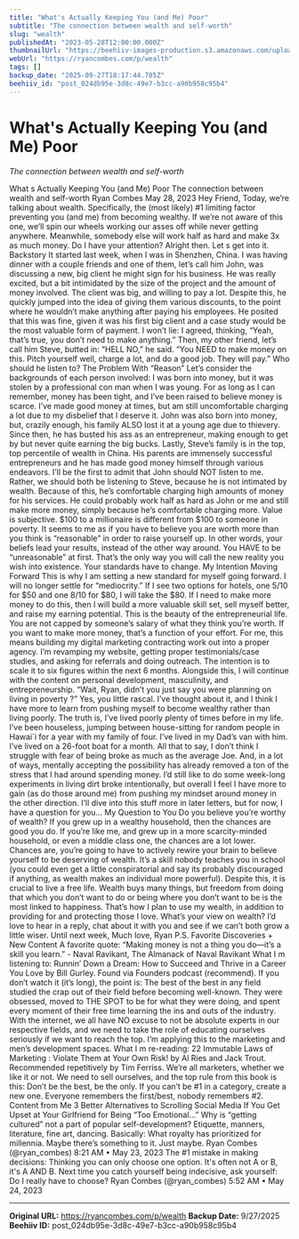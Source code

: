 ```yaml
---
title: "What's Actually Keeping You (and Me) Poor"
subtitle: "The connection between wealth and self-worth"
slug: "wealth"
publishedAt: "2023-05-28T12:00:00.000Z"
thumbnailUrl: "https://beehiiv-images-production.s3.amazonaws.com/uploads/asset/file/42d94faf-78c1-4c20-8785-8f31a54a4593/nitin-garg-h6jP-QeVV_w-unsplash.jpg?t=1685260180"
webUrl: "https://ryancombes.com/p/wealth"
tags: []
backup_date: "2025-09-27T18:17:44.785Z"
beehiiv_id: "post_024db95e-3d8c-49e7-b3cc-a90b958c95b4"
---
```


# What's Actually Keeping You (and Me) Poor

*The connection between wealth and self-worth*



What s Actually Keeping You (and Me) Poor The connection between wealth and self-worth Ryan Combes May 28, 2023 Hey Friend, Today, we’re talking about wealth. Specifically, the (most likely) #1 limiting factor preventing you (and me) from becoming wealthy. If we’re not aware of this one, we’ll spin our wheels working our asses off while never getting anywhere. Meanwhile, somebody else will work half as hard and make 3x as much money. Do I have your attention? Alright then. Let s get into it. Backstory It started last week, when I was in Shenzhen, China. I was having dinner with a couple friends and one of them, let’s call him John, was discussing a new, big client he might sign for his business. He was really excited, but a bit intimidated by the size of the project and the amount of money involved. The client was big, and willing to pay a lot. Despite this, he quickly jumped into the idea of giving them various discounts, to the point where he wouldn’t make anything after paying his employees. He posited that this was fine, given it was his first big client and a case study would be the most valuable form of payment. I won’t lie: I agreed, thinking, “Yeah, that’s true, you don’t need to make anything.” Then, my other friend, let’s call him Steve, butted in: “HELL NO,” he said. “You NEED to make money on this. Pitch yourself well, charge a lot, and do a good job. They will pay.” Who should he listen to? The Problem With “Reason” Let’s consider the backgrounds of each person involved: I was born into money, but it was stolen by a professional con man when I was young. For as long as I can remember, money has been tight, and I’ve been raised to believe money is scarce. I’ve made good money at times, but am still uncomfortable charging a lot due to my disbelief that I deserve it. John was also born into money, but, crazily enough, his family ALSO lost it at a young age due to thievery. Since then, he has busted his ass as an entrepreneur, making enough to get by but never quite earning the big bucks. Lastly, Steve’s family is in the top, top percentile of wealth in China. His parents are immensely successful entrepreneurs and he has made good money himself through various endeavors. I’ll be the first to admit that John should NOT listen to me. Rather, we should both be listening to Steve, because he is not intimated by wealth. Because of this, he’s comfortable charging high amounts of money for his services. He could probably work half as hard as John or me and still make more money, simply because he’s comfortable charging more. Value is subjective. $100 to a millionaire is different from $100 to someone in poverty. It seems to me as if you have to believe you are worth more than you think is “reasonable” in order to raise yourself up. In other words, your beliefs lead your results, instead of the other way around. You HAVE to be “unreasonable” at first. That’s the only way you will call the new reality you wish into existence. Your standards have to change. My Intention Moving Forward This is why I am setting a new standard for myself going forward. I will no longer settle for “mediocrity.” If I see two options for hotels, one 5/10 for $50 and one 8/10 for $80, I will take the $80. If I need to make more money to do this, then I will build a more valuable skill set, sell myself better, and raise my earning potential. This is the beauty of the entrepreneurial life. You are not capped by someone’s salary of what they think you’re worth. If you want to make more money, that’s a function of your effort. For me, this means building my digital marketing contracting work out into a proper agency. I’m revamping my website, getting proper testimonials/case studies, and asking for referrals and doing outreach. The intention is to scale it to six figures within the next 6 months. Alongside this, I will continue with the content on personal development, masculinity, and entrepreneurship. “Wait, Ryan, didn’t you just say you were planning on living in poverty ?” Yes, you little rascal. I’ve thought about it, and I think I have more to learn from pushing myself to become wealthy rather than living poorly. The truth is, I’ve lived poorly plenty of times before in my life. I’ve been houseless, jumping between house-sitting for random people in Hawai`i for a year with my family of four. I’ve lived in my Dad’s van with him. I’ve lived on a 26-foot boat for a month. All that to say, I don’t think I struggle with fear of being broke as much as the average Joe. And, in a lot of ways, mentally accepting the possibility has already removed a ton of the stress that I had around spending money. I’d still like to do some week-long experiments in living dirt broke intentionally, but overall I feel I have more to gain (as do those around me) from pushing my mindset around money in the other direction. I’ll dive into this stuff more in later letters, but for now, I have a question for you… My Question to You Do you believe you’re worthy of wealth? If you grew up in a wealthy household, then the chances are good you do. If you’re like me, and grew up in a more scarcity-minded household, or even a middle class one, the chances are a lot lower. Chances are, you’re going to have to actively rewire your brain to believe yourself to be deserving of wealth. It’s a skill nobody teaches you in school (you could even get a little conspiratorial and say its probably discouraged if anything, as wealth makes an individual more powerful). Despite this, it is crucial to live a free life. Wealth buys many things, but freedom from doing that which you don’t want to do or being where you don’t want to be is the most linked to happiness. That’s how I plan to use my wealth, in addition to providing for and protecting those I love. What’s your view on wealth? I’d love to hear in a reply, chat about it with you and see if we can’t both grow a little wiser. Until next week, Much love, Ryan P.S. Favorite Discoveries + New Content A favorite quote: “Making money is not a thing you do—it’s a skill you learn.” - Naval Ravikant, The Almanack of Naval Ravikant What I m listening to: Runnin’ Down a Dream: How to Succeed and Thrive in a Career You Love by Bill Gurley. Found via Founders podcast (recommend). If you don’t watch it (it’s long), the point is: The best of the best in any field studied the crap out of their field before becoming well-known. They were obsessed, moved to THE SPOT to be for what they were doing, and spent every moment of their free time learning the ins and outs of the industry. With the internet, we all have NO excuse to not be absolute experts in our respective fields, and we need to take the role of educating ourselves seriously if we want to reach the top. I’m applying this to the marketing and men’s development spaces. What I m re-reading: 22 Immutable Laws of Marketing : Violate Them at Your Own Risk! by Al Ries and Jack Trout. Recommended repetitively by Tim Ferriss. We’re all marketers, whether we like it or not. We need to sell ourselves, and the top rule from this book is this: Don’t be the best, be the only. If you can’t be #1 in a category, create a new one. Everyone remembers the first/best, nobody remembers #2. Content from Me 3 Better Alternatives to Scrolling Social Media If You Get Upset at Your Girlfriend for Being “Too Emotional…” Why is “getting cultured” not a part of popular self-development? Etiquette, manners, literature, fine art, dancing. Basically: What royalty has prioritized for millennia. Maybe there’s something to it. Just maybe. Ryan Combes (@ryan_combes) 8:21 AM • May 23, 2023 The #1 mistake in making decisions: Thinking you can only choose one option. It's often not A or B, it's A AND B. Next time you catch yourself being indecisive, ask yourself: Do I really have to choose? Ryan Combes (@ryan_combes) 5:52 AM • May 24, 2023

---

**Original URL:** https://ryancombes.com/p/wealth
**Backup Date:** 9/27/2025
**Beehiiv ID:** post_024db95e-3d8c-49e7-b3cc-a90b958c95b4
